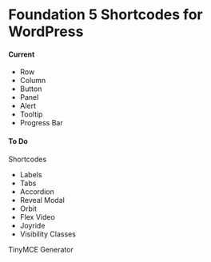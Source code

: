 # Foundation 5 Shortcodes for WordPress

#### Current
* Row
* Column
* Button
* Panel
* Alert
* Tooltip
* Progress Bar

#### To Do

Shortcodes
* Labels
* Tabs
* Accordion
* Reveal Modal
* Orbit
* Flex Video
* Joyride
* Visibility Classes

TinyMCE Generator